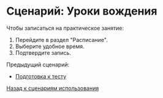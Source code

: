 # Сценарий: Уроки вождения

Чтобы записаться на практическое занятие:

1. Перейдите в раздел "Расписание".
2. Выберите удобное время.
3. Подтвердите запись.

Предыдущий сценарий:
- [Подготовка к тесту](test_preparation.md)

[Назад к сценариям использования](../usage.md)
